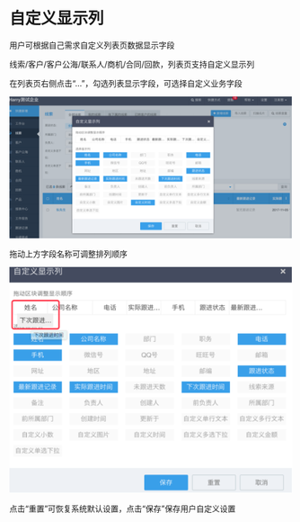# **自定义显示列**

用户可根据自己需求自定义列表页数据显示字段

线索/客户/客户公海/联系人/商机/合同/回款，列表页支持自定义显示列

在列表页右侧点击“…”，勾选列表显示字段，可选择自定义业务字段

![](/assets/自定义显示列1import.png)

拖动上方字段名称可调整排列顺序

![](/assets/自定义显示列2import.png)

点击“重置”可恢复系统默认设置，点击“保存”保存用户自定义设置

